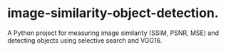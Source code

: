 # image-similarity-object-detection.
A Python project for measuring image similarity (SSIM, PSNR, MSE) and detecting objects using selective search and VGG16.
